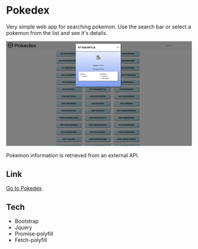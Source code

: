 # Pokedex

Very simple web app for searching pokemon. Use the search bar or select a pokemon from the list and see it's details.

![Alt text](pokedex.png)

Pokemon information is retrieved from an external API.

## Link

[Go to Pokedex](https://genanderson.github.io/pokedex/).

## Tech

- Bootstrap
- Jquery
- Promise-polyfill
- Fetch-polyfill
